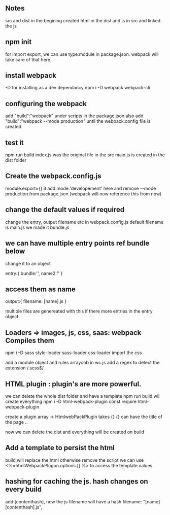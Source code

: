 ## Notes

src and dist in the begining
created html in the dist and js in src and linked the js

## npm init

for import export, we can use type:module in package.json.
webpack will take care of that here.

## install webpack

-D for installing as a dev dependancy
npm i -D webpack webpack-cli

## configuring the webpack

add "build":"webpack" under scripts in the package.json
also add "build":"webpack --mode production" until the webpack.config file is created

## test it

npm run build
index.js was the original file in the src
main.js is created in the dist folder

## Create the webpack.config.js

module.export={} it
add mode:'developement' here and remove --mode production from package.json (webpack will now reference this from now)

## change the default values if required

change the entry, output filename etc in webpack.config.js
default filename is main.js
we made it bundle.js

## we can have multiple entry points ref bundle below

change it to an object

entry:{
bundle:'',
name2:''
}

## access them as name

output:{
filename: [name].js
}

multiple files are genereated with this if there more entries in the entry object

## Loaders => images, js, css, saas: webpack Compiles them

npm i -D sass style-loader sass-loader css-loader
import the css

add a module object and rules arrayoob in wc.js
add a regex to detect the extension /\.scss$/

## HTML plugin : plugin's are more powerful.

we can delete the whole dist folder and have a template
npm run build wil create everything
npm i -D html-webpack-plugin
const require html-webpack-plugin

create a plugin array -> HtmlwebPackPlugin takes {}
{} can have the title of the page ..

now we can delete the dist and everything will be created on build

## Add a template to persist the html

build will replace the html otherwise
remove the script
we can use <%=htmlWebpackPlugon.options.[] %> to access the template values

<title><%=htmlWebpackPlugin.options.title %></title>

## hashing for caching the js. hash changes on every build
add [contenthash], now the js filename will have a hash
filename: "[name][contenthash].js",
